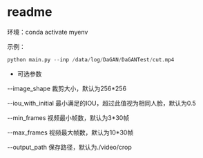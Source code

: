 # readme

环境：conda activate myenv

示例：

```python
python main.py --inp /data/log/DaGAN/DaGANTest/cut.mp4
```

- 可选参数

--image_shape 裁剪大小，默认为256*256

--iou_with_initial 最小满足的IOU，超过此值视为相同人脸，默认为0.5

--min_frames 视频最小帧数，默认为3*30帧

--max_frames 视频最大帧数，默认为10*30帧

--output_path 保存路径，默认为./video/crop